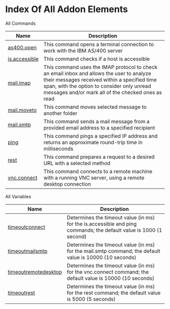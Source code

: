 # Index Of All Addon Elements


 All Commands

| Name | Description |
| ---- | ----------- |
| [as400.open](https://github.com/G1ANT-Robot/G1ANT.Addon/blob/master/G1ANT.Addon.Net/Commands/AS400OpenCommand.md) | This command opens a terminal connection to work with the IBM AS/400 server |
| [is.accessible](https://github.com/G1ANT-Robot/G1ANT.Addon/blob/master/G1ANT.Addon.Net/Commands/IsAccessibleCommand.md) | This command checks if a host is accessible |
| [mail.imap](https://github.com/G1ANT-Robot/G1ANT.Addon/blob/master/G1ANT.Addon.Net/Commands/MailImapCommand.md) | This command uses the IMAP protocol to check an email inbox and allows the user to analyze their messages received within a specified time span, with the option to consider only unread messages and/or mark all of the checked ones as read |
| [mail.moveto](https://github.com/G1ANT-Robot/G1ANT.Addon/blob/master/G1ANT.Addon.Net/Commands/MailMoveToCommand.md) | This command moves selected message to another folder |
| [mail.smtp](https://github.com/G1ANT-Robot/G1ANT.Addon/blob/master/G1ANT.Addon.Net/Commands/MailSmtpCommand.md) | This command sends a mail message from a provided email address to a specified recipient |
| [ping](https://github.com/G1ANT-Robot/G1ANT.Addon/blob/master/G1ANT.Addon.Net/Commands/PingCommand.md) | This command pings a specified IP address and returns an approximate round-trip time in milliseconds |
| [rest](https://github.com/G1ANT-Robot/G1ANT.Addon/blob/master/G1ANT.Addon.Net/Commands/RestCommand.md) | This command prepares a request to a desired URL with a selected method |
| [vnc.connect](https://github.com/G1ANT-Robot/G1ANT.Addon/blob/master/G1ANT.Addon.Net/Commands/VncConnectCommand.md) | This command connects to a remote machine with a running VNC server, using a remote desktop connection |

 All Variables

| Name | Description |
| ---- | ----------- |
| [timeoutconnect](https://github.com/G1ANT-Robot/G1ANT.Addon/blob/master/G1ANT.Addon.Net/Variables/TimeoutConnectVariable.md) | Determines the timeout value (in ms) for the is.accessible and ping commands; the default value is 1000 (1 second) |
| [timeoutmailsmtp](https://github.com/G1ANT-Robot/G1ANT.Addon/blob/master/G1ANT.Addon.Net/Variables/TimeoutMailSmtpVariable.md) | Determines the timeout value (in ms) for the mail.smtp command; the default value is 10000 (10 seconds) |
| [timeoutremotedesktop](https://github.com/G1ANT-Robot/G1ANT.Addon/blob/master/G1ANT.Addon.Net/Variables/TimeoutRemoteDesktopVariable.md) | Determines the timeout value (in ms) for the vnc.connect command; the default value is 10000 (10 seconds) |
| [timeoutrest](https://github.com/G1ANT-Robot/G1ANT.Addon/blob/master/G1ANT.Addon.Net/Variables/TimeoutRestVariable.md) | Determines the timeout value (in ms) for the rest command; the default value is 5000 (5 seconds) |
